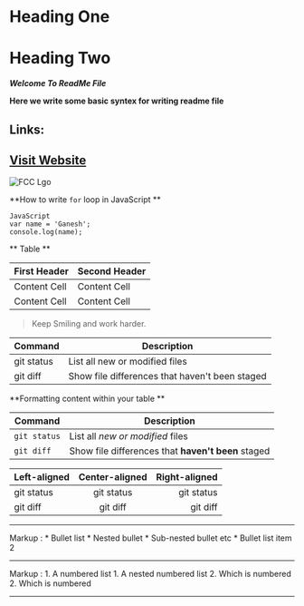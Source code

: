 # Heading One
# Heading Two

_**Welcome To ReadMe File**_

**Here we write some basic syntex for writing readme file**

Links:
---
[Visit Website](https://www.freecodecamp.org "FCC")
---
![FCC Lgo](https://res.cloudinary.com/practicaldev/image/fetch/s--MYZ584sb--/c_limit%2Cf_auto%2Cfl_progressive%2Cq_auto%2Cw_880/https://secure.meetupstatic.com/photos/event/4/c/b/b/600_468259643.jpeg "FCC")


**How to write `for` loop in JavaScript **
~~~
JavaScript
var name = 'Ganesh';
console.log(name);
~~~

** Table **

| First Header  | Second Header |
| ------------- | ------------- |
| Content Cell  | Content Cell  |
| Content Cell  | Content Cell  |

> Keep Smiling and work harder.

| Command | Description |
| --- | --- |
| git status | List all new or modified files |
| git diff | Show file differences that haven't been staged |

**Formatting content within your table **

| Command | Description |
| --- | --- |
| `git status` | List all *new or modified* files |
| `git diff` | Show file differences that **haven't been** staged |


| Left-aligned | Center-aligned | Right-aligned |
| :---         |     :---:      |          ---: |
| git status   | git status     | git status    |
| git diff     | git diff       | git diff      |


***
 Markup : * Bullet list
              * Nested bullet
                  * Sub-nested bullet etc
          * Bullet list item 2

---

 Markup : 1. A numbered list
              1. A nested numbered list
              2. Which is numbered
          2. Which is numbered

***